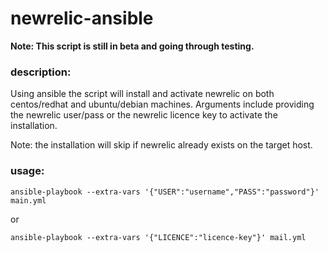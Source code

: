 # newrelic-ansible

**Note: This script is still in beta and going through testing.**

### description:

Using ansible the script will install and activate newrelic on both centos/redhat and ubuntu/debian machines. Arguments include providing the newrelic user/pass or the newrelic licence key to activate the installation.

Note: the installation will skip if newrelic already exists on the target host.

### usage:
```
ansible-playbook --extra-vars '{"USER":"username","PASS":"password"}' main.yml
```
or 
```
ansible-playbook --extra-vars '{"LICENCE":"licence-key"}' mail.yml
```
